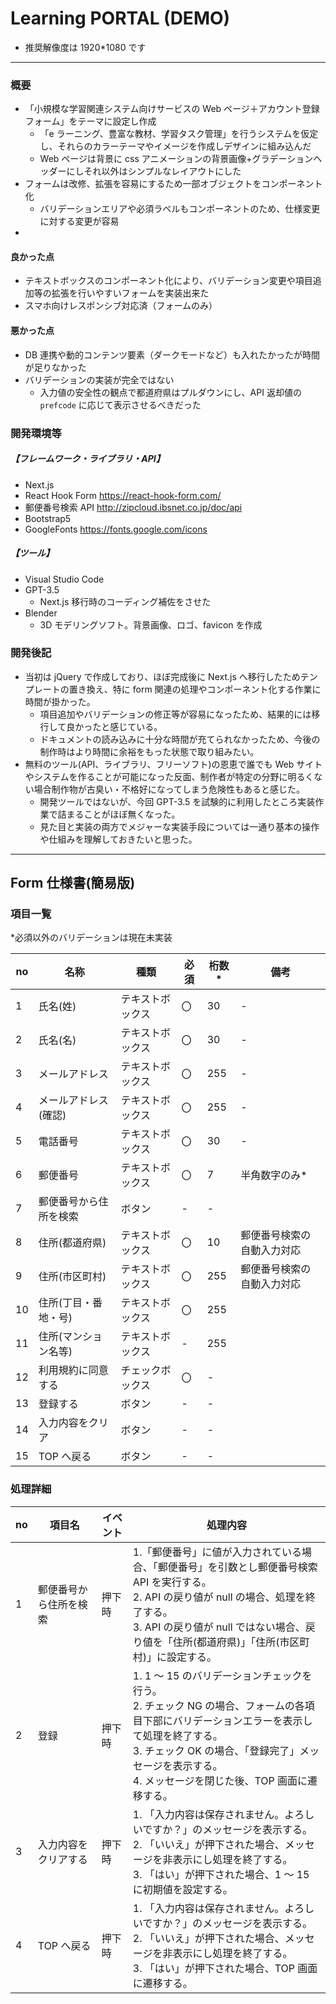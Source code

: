 # Learning PORTAL (DEMO)

- 推奨解像度は 1920\*1080 です

---

### 概要

- 「小規模な学習関連システム向けサービスの Web ページ＋アカウント登録フォーム」をテーマに設定し作成
  - 「e ラーニング、豊富な教材、学習タスク管理」を行うシステムを仮定し、それらのカラーテーマやイメージを作成しデザインに組み込んだ
  - Web ページは背景に css アニメーションの背景画像+グラデーションヘッダーにしそれ以外はシンプルなレイアウトにした
- フォームは改修、拡張を容易にするため一部オブジェクトをコンポーネント化
  - バリデーションエリアや必須ラベルもコンポーネントのため、仕様変更に対する変更が容易
-

#### 良かった点

- テキストボックスのコンポーネント化により、バリデーション変更や項目追加等の拡張を行いやすいフォームを実装出来た
- スマホ向けレスポンシブ対応済（フォームのみ）

#### 悪かった点

- DB 連携や動的コンテンツ要素（ダークモードなど）も入れたかったが時間が足りなかった
- バリデーションの実装が完全ではない
  - 入力値の安全性の観点で都道府県はプルダウンにし、API 返却値の `prefcode` に応じて表示させるべきだった

### 開発環境等

##### 【フレームワーク・ライブラリ・API】

- Next.js
- React Hook Form
  https://react-hook-form.com/
- 郵便番号検索 API
  http://zipcloud.ibsnet.co.jp/doc/api
- Bootstrap5
- GoogleFonts
  https://fonts.google.com/icons

##### 【ツール】

- Visual Studio Code
- GPT-3.5
  - Next.js 移行時のコーディング補佐をさせた
- Blender
  - 3D モデリングソフト。背景画像、ロゴ、favicon を作成

### 開発後記

- 当初は jQuery で作成しており、ほぼ完成後に Next.js へ移行したためテンプレートの置き換え、特に form 関連の処理やコンポーネント化する作業に時間が掛かった。
  - 項目追加やバリデーションの修正等が容易になったため、結果的には移行して良かったと感じている。
  - ドキュメントの読み込みに十分な時間が充てられなかったため、今後の制作時はより時間に余裕をもった状態で取り組みたい。
- 無料のツール(API、ライブラリ、フリーソフト)の恩恵で誰でも Web サイトやシステムを作ることが可能になった反面、制作者が特定の分野に明るくない場合制作物が古臭い・不格好になってしまう危険性もあると感じた。
  - 開発ツールではないが、今回 GPT-3.5 を試験的に利用したところ実装作業で詰まることがほぼ無くなった。
  - 見た目と実装の両方でメジャーな実装手段については一通り基本の操作や仕組みを理解しておきたいと思った。

---

## Form 仕様書(簡易版)

### 項目一覧

\*必須以外のバリデーションは現在未実装

| no  | 名称                   | 種類             | 必須 | 桁数\* | 備考                       |
| --- | ---------------------- | ---------------- | ---- | ------ | -------------------------- |
| 1   | 氏名(姓)               | テキストボックス | 〇   | 30     | -                          |
| 2   | 氏名(名)               | テキストボックス | 〇   | 30     | -                          |
| 3   | メールアドレス         | テキストボックス | 〇   | 255    | -                          |
| 4   | メールアドレス(確認)   | テキストボックス | 〇   | 255    | -                          |
| 5   | 電話番号               | テキストボックス | 〇   | 30     | -                          |
| 6   | 郵便番号               | テキストボックス | 〇   | 7      | 半角数字のみ\*             |
| 7   | 郵便番号から住所を検索 | ボタン           | -    | -      |
| 8   | 住所(都道府県)         | テキストボックス | 〇   | 10     | 郵便番号検索の自動入力対応 |
| 9   | 住所(市区町村)         | テキストボックス | 〇   | 255    | 郵便番号検索の自動入力対応 |
| 10  | 住所(丁目・番地・号)   | テキストボックス | 〇   | 255    |
| 11  | 住所(マンション名等)   | テキストボックス | -    | 255    |
| 12  | 利用規約に同意する     | チェックボックス | 〇   | -      |
| 13  | 登録する               | ボタン           | -    | -      |
| 14  | 入力内容をクリア       | ボタン           | -    | -      |
| 15  | TOP へ戻る             | ボタン           | -    | -      |

### 処理詳細

| no  | 項目名                 | イベント | 処理内容                                                                                                                                                                                                                                                    |
| --- | ---------------------- | -------- | ----------------------------------------------------------------------------------------------------------------------------------------------------------------------------------------------------------------------------------------------------------- |
| 1   | 郵便番号から住所を検索 | 押下時   | 1.「郵便番号」に値が入力されている場合、「郵便番号」を引数とし郵便番号検索 API を実行する。<br> 2. API の戻り値が null の場合、処理を終了する。<br> 3. API の戻り値が null ではない場合、戻り値を「住所(都道府県)」「住所(市区町村)」に設定する。           |
| 2   | 登録                   | 押下時   | 1. 1 ～ 15 のバリデーションチェックを行う。<br> 2. チェック NG の場合、フォームの各項目下部にバリデーションエラーを表示して処理を終了する。 <br>3. チェック OK の場合、「登録完了」メッセージを表示する。 <br>4. メッセージを閉じた後、TOP 画面に遷移する。 |
| 3   | 入力内容をクリアする   | 押下時   | 1. 「入力内容は保存されません。よろしいですか？」のメッセージを表示する。<br> 2. 「いいえ」が押下された場合、メッセージを非表示にし処理を終了する。<br> 3. 「はい」が押下された場合、1 ～ 15 に初期値を設定する。                                           |
| 4   | TOP へ戻る             | 押下時   | 1. 「入力内容は保存されません。よろしいですか？」のメッセージを表示する。<br> 2. 「いいえ」が押下された場合、メッセージを非表示にし処理を終了する。<br> 3. 「はい」が押下された場合、TOP 画面に遷移する。                                                   |
